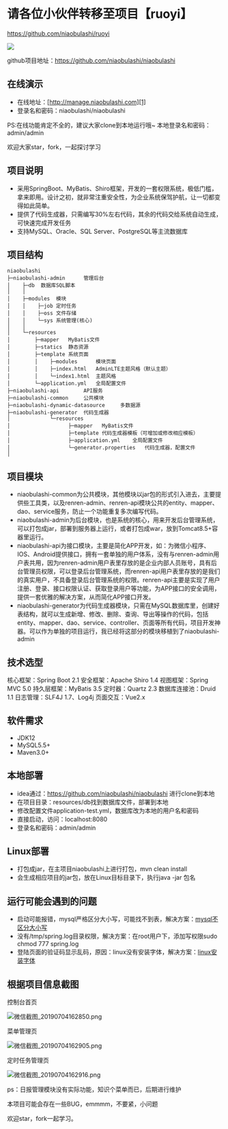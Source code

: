 # 请各位小伙伴转移至项目【ruoyi】

https://github.com/niaobulashi/ruoyi


![](https://niaobulashi.com/usr/uploads/sina/5d1c5145a776b.jpg)

github项目地址：https://github.com/niaobulashi/niaobulashi

## **在线演示**
 - 在线地址：[http://manage.niaobulashi.com][1]
 - 登录名和密码：niaobulashi/niaobulashi
 
PS:在线功能肯定不全的，建议大家clone到本地运行哦~
本地登录名和密码：admin/admin

欢迎大家star，fork，一起探讨学习

## **项目说明**

 - 采用SpringBoot、MyBatis、Shiro框架，开发的一套权限系统，极低门槛，拿来即用。设计之初，就非常注重安全性，为企业系统保驾护航，让一切都变得如此简单。
 - 提供了代码生成器，只需编写30%左右代码，其余的代码交给系统自动生成，可快速完成开发任务
 - 支持MySQL、Oracle、SQL Server、PostgreSQL等主流数据库

## **项目结构**

```
niaobulashi
├─niaobulashi-admin      管理后台
│    ├─db  数据库SQL脚本
│    │ 
│    ├─modules  模块
│    │    ├─job 定时任务
│    │    ├─oss 文件存储
│    │    └─sys 系统管理(核心)
│    │ 
│    └─resources 
│        ├─mapper   MyBatis文件
│        ├─statics  静态资源
│        ├─template 系统页面
│        │    ├─modules      模块页面
│        │    ├─index.html   AdminLTE主题风格（默认主题）
│        │    └─index1.html  主题风格
│        └─application.yml   全局配置文件
├─niaobulashi-api        API服务
├─niaobulashi-common     公共模块
├─niaobulashi-dynamic-datasource     多数据源
├─niaobulashi-generator  代码生成器
│             └─resources 
│                   ├─mapper   MyBatis文件
│                   ├─template 代码生成器模板（可增加或修改相应模板）
│                   ├─application.yml    全局配置文件
│                   └─generator.properties   代码生成器，配置文件
│
```
## **项目模块**

 - niaobulashi-common为公共模块，其他模块以jar包的形式引入进去，主要提供些工具类，以及renren-admin、renren-api模块公共的entity、mapper、dao、service服务，防止一个功能重复多次编写代码。
 - niaobulashi-admin为后台模块，也是系统的核心，用来开发后台管理系统，可以打包成jar，部署到服务器上运行，或者打包成war，放到Tomcat8.5+容器里运行。
 - niaobulashi-api为接口模块，主要是简化APP开发，如：为微信小程序、IOS、Android提供接口，拥有一套单独的用户体系，没有与renren-admin用户表共用，因为renren-admin用户表里存放的是企业内部人员账号，具有后台管理员权限，可以登录后台管理系统，而renren-api用户表里存放的是我们的真实用户，不具备登录后台管理系统的权限。renren-api主要是实现了用户注册、登录、接口权限认证、获取登录用户等功能，为APP接口的安全调用，提供一套优雅的解决方案，从而简化APP接口开发。
 - niaobulashi-generator为代码生成器模块，只需在MySQL数据库里，创建好表结构，就可以生成新增、修改、删除、查询、导出等操作的代码，包括entity、mapper、dao、service、controller、页面等所有代码，项目开发神器。可以作为单独的项目运行，我已经将这部分的模块移植到了niaobulashi-admin
 
## **技术选型**

核心框架：Spring Boot 2.1
安全框架：Apache Shiro 1.4
视图框架：Spring MVC 5.0
持久层框架：MyBatis 3.5
定时器：Quartz 2.3
数据库连接池：Druid 1.1
日志管理：SLF4J 1.7、Log4j
页面交互：Vue2.x

## **软件需求**

 - JDK12
 - MySQL5.5+
 - Maven3.0+

## **本地部署**

 - idea通过：https://github.com/niaobulashi/niaobulashi  进行clone到本地
 - 在项目目录：resources/db找到数据库文件，部署到本地
 - 修改配置文件application-test.yml，数据库改为本地的用户名和密码
 - 直接启动，访问：localhost:8080
 - 登录名和密码：admin/admin

## **Linux部署**

 - 打包成jar，在主项目niaobulashi上进行打包，mvn clean install
 - 会生成相应项目的jar包，放在Linux目标目录下，执行java -jar 包名

## **运行可能会遇到的问题**

 - 启动可能报错，mysql严格区分大小写，可能找不到表，解决方案：[mysql不区分大小写][2]
 - 没有/tmp/spring.log目录权限，解决方案：在root用户下，添加写权限sudo chmod 777 spring.log
 - 登陆页面的验证码显示乱码，原因：linux没有安装字体，解决方案：[linux安装字体][3]

## **根据项目信息截图**

控制台首页

![微信截图_20190704162850.png][4]

菜单管理页

![微信截图_20190704162905.png][5]
 
定时任务管理页

![微信截图_20190704162916.png][6]


ps：日报管理模块没有实际功能，知识个菜单而已，后期进行维护

本项目可能会存在一些BUG，emmmm，不要紧，小问题

欢迎star，fork一起学习。


  [1]: http://manage.niaobulashi.com
  [2]: https://www.cnblogs.com/skyessay/p/9082148.html
  [3]: https://blog.csdn.net/wangxintong_1992/article/details/81194896
  [4]: https://niaobulashi.com/usr/uploads/2019/07/2567961641.png
  [5]: https://niaobulashi.com/usr/uploads/2019/07/2782882639.png
  [6]: https://niaobulashi.com/usr/uploads/2019/07/2450900543.png
